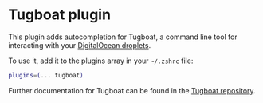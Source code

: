 # Tugboat plugin

This plugin adds autocompletion for Tugboat, a command line tool for interacting
with your
[DigitalOcean droplets](https://www.digitalocean.com/products/droplets/).

To use it, add it to the plugins array in your `~/.zshrc` file:

```zsh
plugins=(... tugboat)
```

Further documentation for Tugboat can be found in the
[Tugboat repository](https://github.com/petems/tugboat).
